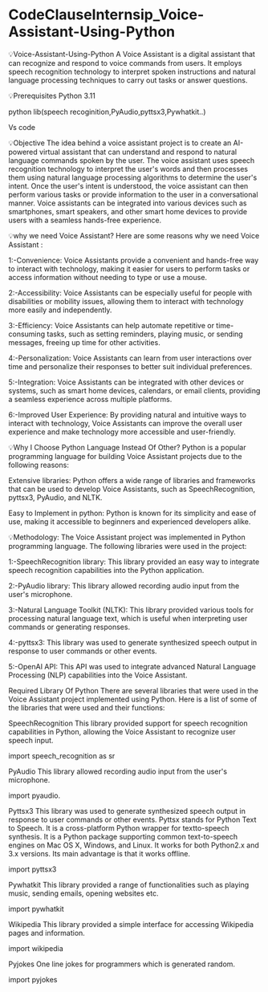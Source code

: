 # CodeClauseInternsip_Voice-Assistant-Using-Python
💡Voice-Assistant-Using-Python A Voice Assistant is a digital assistant that can recognize and respond to voice commands from users. It employs speech recognition technology to interpret spoken instructions and natural language processing techniques to carry out tasks or answer questions.

💡Prerequisites Python 3.11

python lib(speech recoginition,PyAudio,pyttsx3,Pywhatkit..)

Vs code

💡Objective The idea behind a voice assistant project is to create an AI-powered virtual assistant that can understand and respond to natural language commands spoken by the user. The voice assistant uses speech recognition technology to interpret the user's words and then processes them using natural language processing algorithms to determine the user's intent. Once the user's intent is understood, the voice assistant can then perform various tasks or provide information to the user in a conversational manner. Voice assistants can be integrated into various devices such as smartphones, smart speakers, and other smart home devices to provide users with a seamless hands-free experience.

💡why we need Voice Assistant? Here are some reasons why we need Voice Assistant :

1:-Convenience: Voice Assistants provide a convenient and hands-free way to interact with technology, making it easier for users to perform tasks or access information without needing to type or use a mouse.

2:-Accessibility: Voice Assistants can be especially useful for people with disabilities or mobility issues, allowing them to interact with technology more easily and independently.

3:-Efficiency: Voice Assistants can help automate repetitive or time-consuming tasks, such as setting reminders, playing music, or sending messages, freeing up time for other activities.

4:-Personalization: Voice Assistants can learn from user interactions over time and personalize their responses to better suit individual preferences.

5:-Integration: Voice Assistants can be integrated with other devices or systems, such as smart home devices, calendars, or email clients, providing a seamless experience across multiple platforms.

6:-Improved User Experience: By providing natural and intuitive ways to interact with technology, Voice Assistants can improve the overall user experience and make technology more accessible and user-friendly.

💡Why I Choose Python Language Instead Of Other? Python is a popular programming language for building Voice Assistant projects due to the following reasons:

Extensive libraries: Python offers a wide range of libraries and frameworks that can be used to develop Voice Assistants, such as SpeechRecognition, pyttsx3, PyAudio, and NLTK.

Easy to Implement in python: Python is known for its simplicity and ease of use, making it accessible to beginners and experienced developers alike.

💡Methodology: The Voice Assistant project was implemented in Python programming language. The following libraries were used in the project:

1:-SpeechRecognition library: This library provided an easy way to integrate speech recognition capabilities into the Python application.

2:-PyAudio library: This library allowed recording audio input from the user's microphone.

3:-Natural Language Toolkit (NLTK): This library provided various tools for processing natural language text, which is useful when interpreting user commands or generating responses.

4:-pyttsx3: This library was used to generate synthesized speech output in response to user commands or other events.

5:-OpenAI API: This API was used to integrate advanced Natural Language Processing (NLP) capabilities into the Voice Assistant.

Required Library Of Python There are several libraries that were used in the Voice Assistant project implemented using Python. Here is a list of some of the libraries that were used and their functions:

SpeechRecognition This library provided support for speech recognition capabilities in Python, allowing the Voice Assistant to recognize user speech input.

import speech_recognition as sr

PyAudio This library allowed recording audio input from the user's microphone.

import pyaudio.

Pyttsx3 This library was used to generate synthesized speech output in response to user commands or other events. Pyttsx stands for Python Text to Speech. It is a cross-platform Python wrapper for textto-speech synthesis. It is a Python package supporting common text-to-speech engines on Mac OS X, Windows, and Linux. It works for both Python2.x and 3.x versions. Its main advantage is that it works offline.

import pyttsx3

Pywhatkit This library provided a range of functionalities such as playing music, sending emails, opening websites etc.

import pywhatkit

Wikipedia This library provided a simple interface for accessing Wikipedia pages and information.

import wikipedia

Pyjokes One line jokes for programmers which is generated random.

import pyjokes
